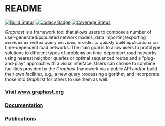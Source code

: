 # README #
[![Build Status](https://travis-ci.org/InsightLab/graphast.svg?branch=develop)](https://travis-ci.org/InsightLab/graphast) [![Codacy Badge](https://api.codacy.com/project/badge/Grade/eaa944d0d9ac47e0a322592e648646fd)](https://www.codacy.com/app/lucaspg96/graphast?utm_source=github.com&amp;utm_medium=referral&amp;utm_content=InsightLab/graphast&amp;utm_campaign=Badge_Grade) [![Coverage Status](https://coveralls.io/repos/github/InsightLab/graphast/badge.svg)](https://coveralls.io/github/InsightLab/graphast)

*Graphast* is a framework tool that allows users to compose a number of user-generated/populated network models, data importing/exporting services as well as query services, in order to quickly build applications on time-dependent road networks. The main goal is to allow users to  prototype solutions to different types of problems on time-dependent road networks using nearest neighbor queries or optimal sequenced routes and a "plug-and-play" approach with a visual interface. Users can choose to combine facilities provided by the *Graphast* framework via a public API and/or build their own facilities, e.g., a new query processing algorithm, and incorporate those into *Graphast* for others to use them as well.

### Visit www.graphast.org

### [Documentation](https://github.com/ARiDa/graphast/wiki)

### [Publications](https://github.com/ARiDa/graphast/wiki/publications)

